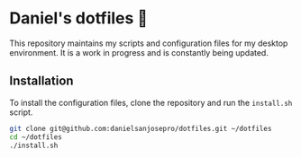 # Daniel's dotfiles 📂

This repository maintains my scripts and configuration files for my desktop environment. It is a work in progress and is constantly being updated.

## Installation

To install the configuration files, clone the repository and run the `install.sh` script.

```bash
git clone git@github.com:danielsanjosepro/dotfiles.git ~/dotfiles
cd ~/dotfiles
./install.sh
```

